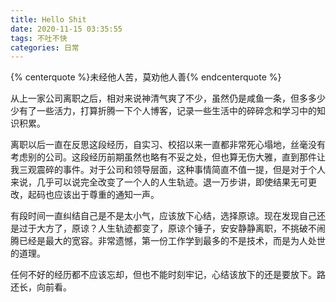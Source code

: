 ```yaml
---
title: Hello Shit
date: 2020-11-15 03:35:55
tags: 不吐不快
categories: 日常
---
```


{% centerquote %}未经他人苦，莫劝他人善{% endcenterquote %}

<!--more-->

从上一家公司离职之后，相对来说神清气爽了不少，虽然仍是咸鱼一条，但多多少少有了一些活力，打算折腾一下个人博客，记录一些生活中的碎碎念和学习中的知识积累。    

离职以后一直在反思这段经历，自实习、校招以来一直都非常死心塌地，丝毫没有考虑别的公司。这段经历前期虽然也略有不妥之处，但也算无伤大雅，直到那件让我三观震碎的事件。对于公司和领导层面，这种事情简直不值一提，但是对于个人来说，几乎可以说完全改变了一个人的人生轨迹。退一万步讲，即使结果无可更改，起码也应该出于尊重的通知一声。    

有段时间一直纠结自己是不是太小气，应该放下心结，选择原谅。现在发现自己还是过于大方了，原谅？人生轨迹都变了，原谅个锤子，安安静静离职，不挑破不闹腾已经是最大的宽容。非常遗憾，第一份工作学到最多的不是技术，而是为人处世的道理。    

任何不好的经历都不应该忘却，但也不能时刻牢记，心结该放下的还是要放下。路还长，向前看。   